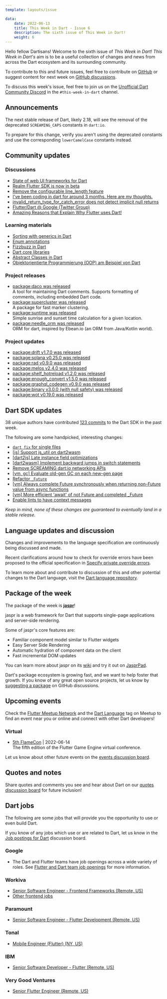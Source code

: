 ```yaml
---
template: layouts/issue

data:
    date: 2022-06-13
    title: This Week in Dart - Issue 6
    description: The sixth issue of This Week in Dart!
    weight: 6
---
```


Hello fellow Dartisans!
Welcome to the sixth issue of _This Week in Dart_!
_This Week in Dart's_ aim is to be a useful collection of changes and news
from across the Dart ecosystem and its surrounding community.

To contribute to this and future issues,
feel free to contribute on [GitHub][]
or suggest content for next week on [GitHub discussions][].

To discuss this week's issue,
feel free to join us on the [Unofficial Dart Community Discord][]
in the `#this-week-in-dart` channel.

## Announcements

The next stable release of Dart, likely 2.18,
will see the removal of the deprecated `SCREAMING_CAPS` constants in `dart:io`.

To prepare for this change,
verify you aren't using the deprecated constants 
and use the corresponding `lowerCamelCase` constants instead.


## Community updates

### Discussions

* [State of web UI frameworks for Dart](https://www.reddit.com/r/dartlang/comments/v7ye0o/state_of_web_ui_frameworks_for_dart/)
* [Realm Flutter SDK is now in beta](https://realm.io/realm-flutter/)
* [Remove the configurable line_length feature](https://github.com/dart-lang/dart_style/issues/1115)
* [I've been coding in dart for around 3 months. Here are my thoughts.](https://www.reddit.com/r/dartlang/comments/v8fjgy/ive_been_coding_in_dart_for_around_3_months_here/)
* [invalid_return_type_for_catch_error does not detect implicit null returns](https://github.com/dart-lang/sdk/issues/49215)
* [Flutter/Dart @ Google (Twitter Group)](https://mobile.twitter.com/i/lists/1534974004171198464)
* [Amazing Reasons that Explain Why Flutter uses Dart!](https://kodytechnolab.com/blog/why-flutter-uses-dart)

### Learning materials

* [Sorting with generics in Dart](https://github.com/vandadnp/flutter-tips-and-tricks/blob/main/tipsandtricks/sorting-generics-in-dart.md)
* [Enum annotations](https://github.com/vandadnp/flutter-tips-and-tricks/blob/main/tipsandtricks/enum-annotations-in-flutter.md)
* [Fizzbuzz in Dart](https://www.youtube.com/watch?v=N_Zbj1tGc-w)
* [Dart core libraries](https://dart.dev/guides/libraries)
* [Abstract Classes in Dart](https://www.geeksforgeeks.org/abstract-classes-in-dart/)
* [Objektorientierte Programmierung (OOP) am Beispiel von Dart](https://www.youtube.com/playlist?list=PLLozWNViIqr3e8uWo-dcya-EvicfnmzZo)

### Project releases

* [package:daco was released](https://pub.dev/packages/daco)<br>
  A tool for maintaining Dart comments.
  Supports formatting of comments,
  including embedded Dart code.
* [package:supercluster was released](https://pub.dev/packages/supercluster)<br>
  A package for fast marker clustering.
* [package:suntime was released](https://pub.dev/packages/suntime)<br>
  Simple sunrise and sunset time calculation for a given location.
* [package:needle_orm was released](https://pub.dev/packages/needle_orm)<br>
  ORM for dart, inspired by Ebean.io (an ORM from Java/Kotlin world).

### Project updates

* [package:drift v1.7.0 was released](https://pub.dev/packages/drift/changelog#170)
* [package:solana v0.25.0 was released](https://pub.dev/packages/solana/changelog#0250)
* [package:rad v0.9.0 was released](https://pub.dev/packages/rad/changelog#090)
* [package:melos v2.4.0 was released](https://pub.dev/packages/melos/changelog#240)
* [package:shelf_hotreload v1.2.0 was released](https://pub.dev/packages/shelf_hotreload/changelog#120)
* [package:enough_convert v1.5.0 was released](https://pub.dev/packages/enough_convert/changelog#150)
* [package:graphql_codegen v0.9.0 was released](https://pub.dev/packages/graphql_codegen/changelog#090)
* [package:binary v3.0.0 (with null safety) was released](https://pub.dev/packages/binary/changelog#300)
* [package:wot v0.19.0 was released](https://pub.dev/packages/dart_wot/changelog#0190)


## Dart SDK updates

38 unique authors have contributed
[123 commits](https://github.com/dart-lang/sdk/compare/633822fe73804f6980a18ed87056876f78c9f4b6...1b9554d481ab61ab4c9196e0d2af5628987ae34d)
to the Dart SDK in the past week.

The following are some handpicked, interesting changes:

* [`dart fix` for single files](https://github.com/dart-lang/sdk/commit/467a1b05c03878fa9f94779a3af18dcf368254da)
* [[js] Support js_util on dart2wasm](https://github.com/dart-lang/sdk/commit/d872e74a6dcc6e241b0e7ff01d3f254909aaf45d)
* [[dart2js] Late instance field optimizations](https://github.com/dart-lang/sdk/commit/6384eceedc3a947f8dfc44681fd0fe84b1930f1f)
* [[dart2wasm] Implement backward jumps in switch statements](https://github.com/dart-lang/sdk/commit/1456af7b977e3d5fcc4f12569c990b938b01a284)
* [Remove SCREAMING dart:io networking APIs](https://github.com/dart-lang/sdk/commit/abfdc3d50f6cf66165767da8df4f681a68467178)
* [[vm, gc] Evaluate old-gen GC on each new-gen page](https://github.com/dart-lang/sdk/commit/88ca1e95b8fd4b756fd7be773a44745300b12c41)
* [Refactor `_Future`](https://github.com/dart-lang/sdk/commit/69f32d6ad7e724e3148cb2eb6601e63165e76ad3)
* [[vm] Always complete Future synchronously when returning non-Future value from async functions](https://github.com/dart-lang/sdk/commit/213ae5429b9efb4cdaad40619b3b037a38be5013)
* [[vm] More efficient 'await' of not Future and completed _Future](https://github.com/dart-lang/sdk/commit/6b3d1752fad1a2980e8c51ef6033d98061362a04)
* [Enable lints to have context messages](https://github.com/dart-lang/sdk/commit/02049223fd4f8787feed3a9ff4868e6e7704d54b)

_Keep in mind, none of these changes are guaranteed to
eventually land in a stable release._


## Language updates and discussion

Changes and improvements to the language specification
are continuously being discussed and made.

Recent clarifications around how to check for override errors
have been proposed to the official specification in
[Specify private override errors][2283].

To learn more about and contribute to discussion
of this and other potential changes to the Dart language,
visit the [Dart language repository][].

[2283]: https://github.com/dart-lang/language/pull/2283

 
## Package of the week

The package of the week is [**jaspr**](https://pub.dev/packages/jaspr)!

jaspr is a web framework for Dart 
that supports single-page applications and server-side rendering.

Some of jaspr's core features are:

* Familiar component model similar to Flutter widgets
* Easy Server Side Rendering
* Automatic hydration of component data on the client
* Fast incremental DOM updates

You can learn more about jaspr on its [wiki][jaspr-wiki]
and try it out on [JasprPad][].

Dart's package ecosystem is growing fast,
and we want to help foster that growth.
If you know of any great open source projects,
let us know by [suggesting a package][] on GitHub discussions.

[jaspr-wiki]: https://github.com/schultek/jaspr/wiki
[JasprPad]: https://jasprpad.schultek.de/


## Upcoming events

Check the [Flutter Meetup Network][]
and the [Dart Language][Dart Meetup] tag on Meetup
to find an event near you or online and
connect with other Dart developers!

### Virtual

* [5th FlameCon][flamecon] | 2022-06-14<br>
  The fifth edition of the Flutter Game Engine virtual conference.

Let us know about other future events on
the [events discussion board][].

[flamecon]: https://www.meetup.com/FlameCon/events/286425957/

## Quotes and notes

Share quotes and comments you see and hear about Dart
on our [quotes discussion board][] for future inclusion!


## Dart jobs

The following are some jobs that will provide you the opportunity
to use or even build Dart.

If you know of any jobs which use or are related to Dart,
let us know in the [Job postings for Dart][] discussion board.

### Google

- The Dart and Flutter teams have job openings across a wide variety of roles.
  See [Flutter and Dart team job openings][] for more information.

### Workiva

- [Senior Software Engineer - Frontend Frameworks (Remote, US)](https://workiva.wd1.myworkdayjobs.com/en-US/careers/job/Senior-Software-Engineer---Frontend-Frameworks_R5084)
- [Other frontend jobs](https://workiva.wd1.myworkdayjobs.com/en-US/careers?q=frontend)

### Paramount

- [Senior Software Engineer - Flutter Development (Remote, US)](https://careers.viacomcbs.com/job/New-York-Senior-SWE-Flutter-Development-NY-10036/882329700)

### Tonal

- [Mobile Engineer (Flutter) (NY, US)](https://jobs.lever.co/tonal/b47beb5f-ad20-4bdf-b28d-f1c3bf2273de)

### IBM

- [Senior Software Developer - Flutter (Remote, US)](https://careers.ibm.com/job/15419705/senior-software-developer-flutter-remote)

### Very Good Ventures

- [Senior Flutter Engineer (Remote, US)](https://apply.workable.com/very-good-ventures/j/9DB5DCF67F/)


[Dart language repository]: https://github.com/dart-lang/language
[Flutter Meetup Network]: https://www.meetup.com/pro/flutter
[Dart Meetup]: https://www.meetup.com/topics/dart-language/
[Flutter and Dart team job openings]: https://dart.dev/jobs
[GitHub]: https://github.com/parlough/thisweekindart
[GitHub discussions]: https://github.com/parlough/thisweekindart/discussions
[events discussion board]: https://github.com/parlough/thisweekindart/discussions/5
[quotes discussion board]: https://github.com/parlough/thisweekindart/discussions/3
[suggesting a package]: https://github.com/parlough/thisweekindart/discussions/2
[Job postings for Dart]: https://github.com/parlough/thisweekindart/discussions/4
[Unofficial Dart Community Discord]: https://discord.gg/Qt6DgfAWWx

